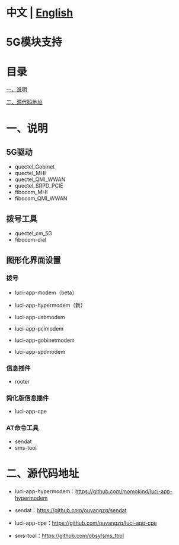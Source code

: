 # 中文 | [English](https://github.com/Siriling/5G-Modem-Support/blob/main/EngLish.md)

# 5G模块支持

# 目录

[一、说明](#一说明)

[二、源代码地址 ](#二源代码地址)

# 一、说明

## 5G驱动

- quectel_Gobinet
- quectel_MHI
- quectel_QMI_WWAN
- quectel_SRPD_PCIE
- fibocom_MHI
- fibocom_QMI_WWAN

## 拨号工具

- quectel_cm_5G
- fibocom-dial

## 图形化界面设置

### 拨号

- luci-app-modem（beta）

- luci-app-hypermodem（新）
- luci-app-usbmodem
- luci-app-pcimodem
- luci-app-gobinetmodem
- luci-app-spdmodem

### 信息插件

- rooter

### 简化版信息插件

- luci-app-cpe

### AT命令工具

- sendat
- sms-tool

# 二、源代码地址

- luci-app-hypermodem：https://github.com/momokind/luci-app-hypermodem

- sendat：https://github.com/ouyangzq/sendat
- luci-app-cpe：https://github.com/ouyangzq/luci-app-cpe
- sms-tool：https://github.com/obsy/sms_tool


